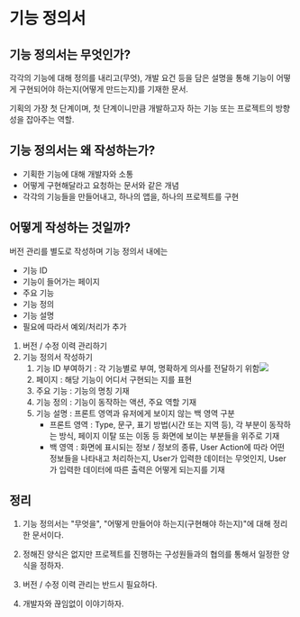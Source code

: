 # 기능 정의서

## 기능 정의서는 무엇인가?
각각의 기능에 대해 정의를 내리고(무엇), 개발 요건 등을 담은 설명을 통해 기능이 어떻게 구현되어야 하는지(어떻게 만드는지)를 기재한 문서.

기획의 가장 첫 단계이며, 첫 단계이니만큼 개발하고자 하는 기능 또는 프로젝트의 방향성을 잡아주는 역할.

## 기능 정의서는 왜 작성하는가?
- 기획한 기능에 대해 개발자와 소통
- 어떻게 구현해달라고 요청하는 문서와 같은 개념
- 각각의 기능들을 만들어내고, 하나의 앱을, 하나의 프로젝트를 구현

## 어떻게 작성하는 것일까?
버전 관리를 별도로 작성하며 기능 정의서 내에는
- 기능 ID
- 기능이 들어가는 페이지
- 주요 기능
- 기능 정의
- 기능 설명
- 필요에 따라서 예외/처리가 추가

1. 버전 / 수정 이력 관리하기
2. 기능 정의서 작성하기
    1. 기능 ID 부여하기 : 각 기능별로 부여, 명확하게 의사를 전달하기 위함<img src="https://img1.daumcdn.net/thumb/R1280x0.fpng/?fname=http://t1.daumcdn.net/brunch/service/user/7Jpi/image/r8kKN9UU-ZSJsNO7w-mw42o-j0g.png">
    2. 페이지 : 해당 기능이 어디서 구현되는 지를 표현
    3. 주요 기능 : 기능의 명칭 기재
    4. 기능 정의 : 기능이 동작하는 액션, 주요 역할 기재
    5. 기능 설명 : 프론트 영역과 유저에게 보이지 않는 백 영역 구분
        - 프론트 영역 : Type, 문구, 표기 방법(시간 또는 지역 등), 각 부분이 동작하는 방식, 페이지 이탈 또는 이동 등 화면에 보이는 부분들을 위주로 기재
        - 백 영역 : 화면에 표시되는 정보 / 정보의 종류, User Action에 따라 어떤 정보들을 나타내고 처리하는지, User가 입력한 데이터는 무엇인지, User가 입력한 데이터에 따른 출력은 어떻게 되는지를 기재


## 정리

1. 기능 정의서는 "무엇을", "어떻게 만들어야 하는지(구현해야 하는지)"에 대해 정리한 문서이다.

2. 정해진 양식은 없지만 프로젝트를 진행하는 구성원들과의 협의를 통해서 일정한 양식을 정하자.

3. 버전 / 수정 이력 관리는 반드시 필요하다.

4. 개발자와 끊임없이 이야기하자.


<!-- 출처 : https://brunch.co.kr/@mojuns/9 -->